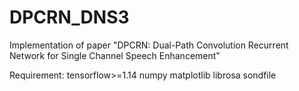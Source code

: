 # DPCRN_DNS3
Implementation of paper "DPCRN: Dual-Path Convolution Recurrent Network for Single Channel Speech Enhancement"

Requirement:
tensorflow>=1.14
numpy
matplotlib
librosa
sondfile
